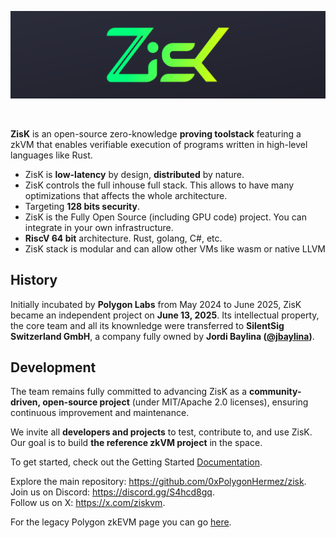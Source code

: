 ![Zisk logo](ZisK_top.png)
</div>
<br />

**ZisK** is an open-source zero-knowledge **proving toolstack** featuring a zkVM that enables verifiable execution of programs written in high-level languages like Rust.

- ZisK is **low-latency** by design, **distributed** by nature.
- ZisK controls the full inhouse full stack. This allows to have many optimizations that affects the whole architecture.
- Targeting **128 bits security**.
- ZisK is the Fully Open Source (including GPU code) project. You can integrate in your own infrastructure.
- **RiscV 64 bit** architecture. Rust, golang, C#, etc.
- ZisK stack is modular and can allow other VMs like wasm or native LLVM

## History

Initially incubated by **Polygon Labs** from May 2024 to June 2025, ZisK became an independent project on **June 13, 2025**. Its intellectual property, the core team and all its knownledge were transferred to **SilentSig Switzerland GmbH**, a company fully owned by **Jordi Baylina ([@jbaylina](https://x.com/jbaylina))**.

## Development

The team remains fully committed to advancing ZisK as a **community-driven, open-source project** (under MIT/Apache 2.0 licenses), ensuring continuous improvement and maintenance.

We invite all **developers and projects** to test, contribute to, and use ZisK. Our goal is to build **the reference zkVM project** in the space.

To get started, check out the Getting Started [Documentation](https://0xpolygonhermez.github.io/zisk/getting_started/quickstart.html).

Explore the main repository: https://github.com/0xPolygonHermez/zisk.  
Join us on Discord: https://discord.gg/S4hcd8gq.  
Follow us on X: https://x.com/ziskvm.  

For the legacy Polygon zkEVM page you can go [here](README_legacy.md).

